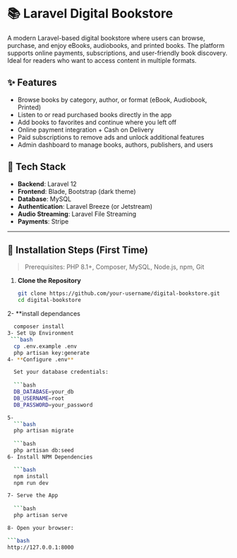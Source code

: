 # 📚 Laravel Digital Bookstore

A modern Laravel-based digital bookstore where users can browse, purchase, and enjoy eBooks, audiobooks, and printed books. The platform supports online payments, subscriptions, and user-friendly book discovery. Ideal for readers who want to access content in multiple formats.

## ✨ Features

- Browse books by category, author, or format (eBook, Audiobook, Printed)
- Listen to or read purchased books directly in the app
- Add books to favorites and continue where you left off
- Online payment integration + Cash on Delivery
- Paid subscriptions to remove ads and unlock additional features
- Admin dashboard to manage books, authors, publishers, and users

## 📁 Tech Stack

- **Backend**: Laravel 12
- **Frontend**: Blade, Bootstrap (dark theme)
- **Database**: MySQL
- **Authentication**: Laravel Breeze (or Jetstream)
- **Audio Streaming**: Laravel File Streaming
- **Payments**: Stripe

---

## 🚀 Installation Steps (First Time)

> Prerequisites: PHP 8.1+, Composer, MySQL, Node.js, npm, Git

1. **Clone the Repository**
   ```bash
   git clone https://github.com/your-username/digital-bookstore.git
   cd digital-bookstore
2- **install dependances
  ```bash
    composer install
3- Set Up Environment
   ```bash
    cp .env.example .env
    php artisan key:generate
4- **Configure .env**

    Set your database credentials:
    
    ```bash
    DB_DATABASE=your_db
    DB_USERNAME=root
    DB_PASSWORD=your_password

5- 
    ```bash
    php artisan migrate
    
    ```bash
    php artisan db:seed
6- Install NPM Dependencies

    ```bash
    npm install
    npm run dev

7- Serve the App
    
    ```bash
    php artisan serve

8- Open your browser:

```bash
http://127.0.0.1:8000

